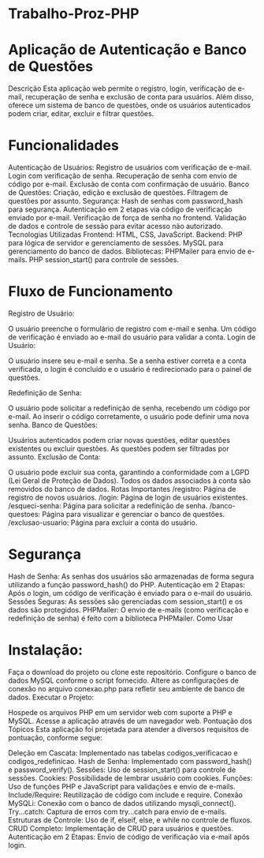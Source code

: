 # Trabalho-Proz-PHP

# Aplicação de Autenticação e Banco de Questões
Descrição
Esta aplicação web permite o registro, login, verificação de e-mail, recuperação de senha e exclusão de conta para usuários. Além disso, oferece um sistema de banco de questões, onde os usuários autenticados podem criar, editar, excluir e filtrar questões.

# Funcionalidades
Autenticação de Usuários:
Registro de usuários com verificação de e-mail.
Login com verificação de senha.
Recuperação de senha com envio de código por e-mail.
Exclusão de conta com confirmação de usuário.
Banco de Questões:
Criação, edição e exclusão de questões.
Filtragem de questões por assunto.
Segurança:
Hash de senhas com password_hash para segurança.
Autenticação em 2 etapas via código de verificação enviado por e-mail.
Verificação de força de senha no frontend.
Validação de dados e controle de sessão para evitar acesso não autorizado.
Tecnologias Utilizadas
Frontend:
HTML, CSS, JavaScript.
Backend:
PHP para lógica de servidor e gerenciamento de sessões.
MySQL para gerenciamento do banco de dados.
Bibliotecas:
PHPMailer para envio de e-mails.
PHP session_start() para controle de sessões.

# Fluxo de Funcionamento

Registro de Usuário:

O usuário preenche o formulário de registro com e-mail e senha.
Um código de verificação é enviado ao e-mail do usuário para validar a conta.
Login de Usuário:

O usuário insere seu e-mail e senha.
Se a senha estiver correta e a conta verificada, o login é concluído e o usuário é redirecionado para o painel de questões.

Redefinição de Senha:

O usuário pode solicitar a redefinição de senha, recebendo um código por e-mail.
Ao inserir o código corretamente, o usuário pode definir uma nova senha.
Banco de Questões:

Usuários autenticados podem criar novas questões, editar questões existentes ou excluir questões.
As questões podem ser filtradas por assunto.
Exclusão de Conta:

O usuário pode excluir sua conta, garantindo a conformidade com a LGPD (Lei Geral de Proteção de Dados).
Todos os dados associados à conta são removidos do banco de dados.
Rotas Importantes
/registro: Página de registro de novos usuários.
/login: Página de login de usuários existentes.
/esqueci-senha: Página para solicitar a redefinição de senha.
/banco-questoes: Página para visualizar e gerenciar o banco de questões.
/exclusao-usuario: Página para excluir a conta do usuário.

# Segurança

Hash de Senha: As senhas dos usuários são armazenadas de forma segura utilizando a função password_hash() do PHP.
Autenticação em 2 Etapas: Após o login, um código de verificação é enviado para o e-mail do usuário.
Sessões Seguras: As sessões são gerenciadas com session_start() e os dados são protegidos.
PHPMailer: O envio de e-mails (como verificação e redefinição de senha) é feito com a biblioteca PHPMailer.
Como Usar

# Instalação:

Faça o download do projeto ou clone este repositório.
Configure o banco de dados MySQL conforme o script fornecido.
Altere as configurações de conexão no arquivo conexao.php para refletir seu ambiente de banco de dados.
Executar o Projeto:

Hospede os arquivos PHP em um servidor web com suporte a PHP e MySQL.
Acesse a aplicação através de um navegador web.
Pontuação dos Tópicos
Esta aplicação foi projetada para atender a diversos requisitos de pontuação, conforme segue:

Deleção em Cascata: Implementado nas tabelas codigos_verificacao e codigos_redefinicao.
Hash de Senha: Implementado com password_hash() e password_verify().
Sessões: Uso de session_start() para controle de sessões.
Cookies: Possibilidade de lembrar usuário com cookies.
Funções: Uso de funções PHP e JavaScript para validações e envio de e-mails.
Include/Require: Reutilização de código com include e require.
Conexão MySQLi: Conexão com o banco de dados utilizando mysqli_connect().
Try...catch: Captura de erros com try...catch para envio de e-mails.
Estruturas de Controle: Uso de if, elseif, else, e while no controle de fluxos.
CRUD Completo: Implementação de CRUD para usuários e questões.
Autenticação em 2 Etapas: Envio de código de verificação via e-mail após login.
